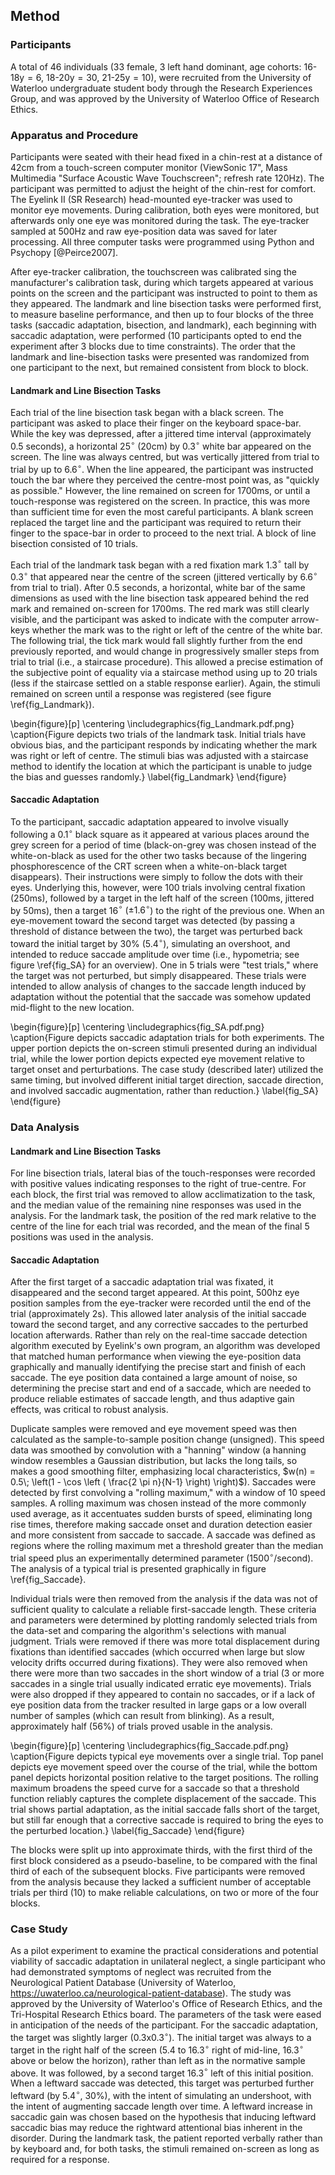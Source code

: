 Method 
------- 

### Participants

A total of 46 individuals (33 female, 3 left hand dominant, age
cohorts: $\text{16-18y} =6$, $\text{18-20y} =30$, 
$\text{21-25y} =10$), were recruited from the University of
Waterloo undergraduate student body through the Research
Experiences Group, and was approved by the University of Waterloo
Office of Research Ethics.

### Apparatus and Procedure

Participants were seated with their head fixed in a chin-rest at a
distance of 42cm from a touch-screen computer monitor (ViewSonic
17", Mass Multimedia "Surface Acoustic Wave Touchscreen"; refresh
rate 120Hz).  The participant was permitted to adjust the height
of the chin-rest for comfort. The Eyelink II (SR Research)
head-mounted eye-tracker was used to monitor eye movements. During
calibration, both eyes were monitored, but afterwards only one eye
was monitored during the task. The eye-tracker sampled at 500Hz
and raw eye-position data was saved for later processing.  All
three computer tasks were programmed using Python and Psychopy
[@Peirce2007].

After eye-tracker calibration, the touchscreen was calibrated sing
the manufacturer's calibration task, during which targets appeared
at various points on the screen and the participant was instructed
to point to them as they appeared. The landmark and line bisection
tasks were performed first, to measure baseline performance, and
then up to four blocks of the three tasks (saccadic adaptation,
bisection, and landmark), each beginning with saccadic adaptation,
were performed (10 participants opted to end the experiment after
3 blocks due to time constraints). The order that the landmark and
line-bisection tasks were presented was randomized from one
participant to the next, but remained consistent from block to
block.


#### Landmark and Line Bisection Tasks

Each trial of the line bisection task began with a black screen.
The participant was asked to place their finger on the keyboard
space-bar. While the key was depressed, after a jittered time
interval (approximately 0.5 seconds), a horizontal 25$^\circ$
(20cm) by 0.3$^\circ$ white bar appeared on the screen. The line
was always centred, but was vertically jittered from trial to
trial by up to 6.6$^\circ$. When the line appeared, the
participant was instructed touch the bar where they perceived the
centre-most point was, as "quickly as possible." However, the line
remained on screen for 1700ms, or until a touch-response was
registered on the screen. In practice, this was more than
sufficient time for even the most careful participants. A blank
screen replaced the target line and the participant was required
to return their finger to the space-bar in order to proceed to the
next trial. A block of line bisection consisted of 10 trials.

Each trial of the landmark task began with a red fixation mark
1.3$^\circ$ tall by 0.3$^\circ$ that appeared near the centre of
the screen (jittered vertically by 6.6$^\circ$ from trial to
trial).  After 0.5 seconds, a horizontal, white bar of the same
dimensions as used with the line bisection task appeared behind
the red mark and remained on-screen for 1700ms. The red mark was
still clearly visible, and the participant was asked to indicate
with the computer arrow-keys whether the mark was to the right or
left of the centre of the white bar. The following trial, the tick
mark would fall slightly further from the end previously reported,
and would change in progressively smaller steps from trial to
trial (i.e., a staircase procedure).  This allowed a precise
estimation of the subjective point of equality via a staircase
method using up to 20 trials (less if the staircase settled on a
stable response earlier).  Again, the stimuli remained on screen
until a response was registered (see figure \ref{fig_Landmark}).

\begin{figure}[p] 
\centering 
\includegraphics{fig_Landmark.pdf.png} 
\caption{Figure depicts two trials of the landmark task. Initial
trials have obvious bias, and the participant responds by
indicating whether the mark was right or left of centre. The
stimuli bias was adjusted with a staircase method to identify the
location at which the participant is unable to judge the bias and
guesses randomly.} 
\label{fig_Landmark}
\end{figure}


#### Saccadic Adaptation

To the participant, saccadic adaptation appeared to involve
visually following a 0.1$^\circ$ black square as it appeared at various
places around the grey screen for a period of time (black-on-grey
was chosen instead of the white-on-black as used for the other two
tasks because of the lingering phosphorescence of the CRT screen
when a white-on-black target disappears). Their instructions were
simply to follow the dots with their eyes.  Underlying this,
however, were 100 trials involving central fixation (250ms),
followed by a target in the left half of the screen (100ms,
jittered by 50ms), then a target 16$^\circ$ ($\pm 1.6^\circ$) to
the right of the previous one. When an eye-movement toward the
second target was detected (by passing a threshold of distance
between the two), the target was perturbed back toward the initial
target by 30% (5.4$^\circ$), simulating an overshoot, and intended
to reduce saccade amplitude over time (i.e., hypometria; see
figure \ref{fig_SA} for an overview).  One in 5 trials were "test
trials," where the target was not perturbed, but simply
disappeared. These trials were intended to allow analysis of
changes to the saccade length induced by adaptation without the
potential that the saccade was somehow updated mid-flight to the
new location.

\begin{figure}[p] 
\centering 
\includegraphics{fig_SA.pdf.png} 
\caption{Figure depicts saccadic adaptation trials for both
experiments.  The upper portion depicts the on-screen stimuli
presented during an individual trial, while the lower portion
depicts expected eye movement relative to target onset and
perturbations. The case study (described later) utilized the same
timing, but involved different initial target direction, saccade
direction, and involved saccadic augmentation, rather than
reduction.} 
\label{fig_SA} 
\end{figure}


### Data Analysis

#### Landmark and Line Bisection Tasks

For line bisection trials, lateral bias of the touch-responses
were recorded with positive values indicating responses to the
right of true-centre. For each block, the first trial was removed
to allow acclimatization to the task, and the median value of the
remaining nine responses was used in the analysis.  For the
landmark task, the position of the red mark relative to the centre
of the line for each trial was recorded, and the mean of the final
5 positions was used in the analysis.

#### Saccadic Adaptation

After the first target of a saccadic adaptation trial was fixated,
it disappeared and the second target appeared. At this point,
500hz eye position samples from the eye-tracker were recorded
until the end of the trial (approximately 2s). This allowed later
analysis of the initial saccade toward the second target, and any
corrective saccades to the perturbed location afterwards. Rather
than rely on the real-time saccade detection algorithm executed by
Eyelink's own program, an algorithm was developed that matched
human performance when viewing the eye-position data graphically
and manually identifying the precise start and finish of each
saccade.  The eye position data contained a large amount of noise,
so determining the precise start and end of a saccade, which are
needed to produce reliable estimates of saccade length, and thus
adaptive gain effects, was critical to robust analysis.

Duplicate samples were removed and eye movement speed was then
calculated as the sample-to-sample position change (unsigned).
This speed data was smoothed by convolution with a "hanning"
window (a hanning window resembles a Gaussian distribution, but
lacks the long tails, so makes a good smoothing filter,
emphasizing local characteristics, $w(n) = 0.5\; \left(1 - \cos
\left ( \frac{2 \pi n}{N-1} \right) \right)$). Saccades were
detected by first convolving a "rolling maximum," with a window of
10 speed samples.  A rolling maximum was chosen instead of the
more commonly used average, as it accentuates sudden bursts of
speed, eliminating long rise times, therefore making saccade onset
and duration detection easier and more consistent from saccade to
saccade.  A saccade was defined as regions where the rolling
maximum met a threshold greater than the median trial speed plus
an experimentally determined parameter (1500$^\circ$/second).  The
analysis of a typical trial is presented graphically in figure
\ref{fig_Saccade}.

Individual trials were then removed from the analysis if the data
was not of sufficient quality to calculate a reliable
first-saccade length.  These criteria and parameters were
determined by plotting randomly selected trials from the data-set
and comparing the algorithm's selections with manual judgment.
Trials were removed if there was more total displacement during
fixations than identified saccades (which occurred when large but
slow velocity drifts occurred during fixations).  They were also
removed when there were more than two saccades in the short window
of a trial (3 or more saccades in a single trial usually indicated
erratic eye movements). Trials were also dropped if they appeared
to contain no saccades, or if a lack of eye position data from the
tracker resulted in large gaps or a low overall number of samples
(which can result from blinking). As a result, approximately half
(56\%) of trials proved usable in the analysis.

\begin{figure}[p] 
\centering 
\includegraphics{fig_Saccade.pdf.png} 
\caption{Figure depicts typical eye movements over a single trial.
Top panel depicts eye movement speed over the course of the trial,
while the bottom panel depicts horizontal position relative to the
target positions. The rolling maximum broadens the speed curve for
a saccade so that a threshold function reliably captures the
complete displacement of the saccade. This trial shows partial
adaptation, as the initial saccade falls short of the target, but
still far enough that a corrective saccade is required to bring
the eyes to the perturbed location.} \label{fig_Saccade}
\end{figure}

The blocks were split up into approximate thirds, with the first
third of the first block considered as a pseudo-baseline, to be
compared with the final third of each of the subsequent blocks.
Five participants were removed from the analysis because they
lacked a sufficient number of acceptable trials per third (10) to
make reliable calculations, on two or more of the four blocks.


### Case Study

As a pilot experiment to examine the practical considerations and
potential viability of saccadic adaptation in unilateral neglect,
a single participant who had demonstrated symptoms of neglect was
recruited from the Neurological Patient Database (University of
Waterloo, <https://uwaterloo.ca/neurological-patient-database>).
The study was approved by the University of Waterloo's Office of
Research Ethics, and the Tri-Hospital Research Ethics board. The
parameters of the task were eased in anticipation of the needs of
the participant.  For the saccadic adaptation, the target was
slightly larger (0.3x0.3$^\circ$). The initial target was always
to a target in the right half of the screen (5.4 to 16.3$^\circ$
right of mid-line, 16.3$^\circ$ above or below the horizon),
rather than left as in the normative sample above. It was
followed, by a second target 16.3$^\circ$ left of this initial
position.  When a leftward saccade was detected, this target was
perturbed further leftward (by 5.4$^\circ$, 30%), with the intent
of simulating an undershoot, with the intent of augmenting saccade
length over time. A leftward increase in saccadic gain was chosen
based on the hypothesis that inducing leftward saccadic bias may
reduce the rightward attentional bias inherent in the disorder.
During the landmark task, the patient reported verbally rather
than by keyboard and, for both tasks, the stimuli remained
on-screen as long as required for a response.

